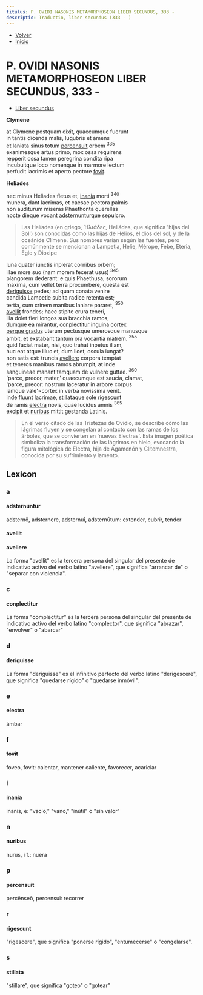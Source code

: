```yaml
---
titulus: P. OVIDI NASONIS METAMORPHOSEON LIBER SECUNDUS, 333 -
descriptio: Traductio, liber secundus (333 - )
---
```


- [Volver](/metamorphoseon)
- [Inicio](/)

# P. OVIDI NASONIS METAMORPHOSEON LIBER SECUNDUS, 333 - 

- [Liber secundus](https://la.wikisource.org/wiki/Metamorphoses_(Ovidius)/Liber_II#330)

**Clymene**

at Clymene postquam dixit, quaecumque fuerunt  
in tantis dicenda malis, lugubris et amens  
et laniata sinus totum [percensuit](#percensuit) orbem <sup class="text-[.5em] text-gray-400">335</sup>  
exanimesque artus primo, mox ossa requirens  
repperit ossa tamen peregrina condita ripa  
incubuitque loco nomenque in marmore lectum  
perfudit lacrimis et aperto pectore [fovit](#fovit). 

**Heliades**

nec minus Heliades fletus et, [inania](#inania) morti <sup class="text-[.5em] text-gray-400">340</sup>  
munera, dant lacrimas, et caesae pectora palmis  
non auditurum miseras Phaethonta querellas  
nocte dieque vocant [adsternunturque](#adsternuntur) sepulcro.  

> Las Helíades (en griego, Ἡλιάδες, Heliádes, que significa 'hijas del Sol') son conocidas como las hijas de Helios, el dios del sol, y de la oceánide Clímene. Sus nombres varían según las fuentes, pero comúnmente se mencionan a Lampetia, Helie, Mérope, Febe, Eteria, Egle y Dioxipe

luna quater iunctis inplerat cornibus orbem;  
illae more suo (nam morem fecerat usus) <sup class="text-[.5em] text-gray-400">345</sup>  
plangorem dederant: e quis Phaethusa, sororum  
maxima, cum vellet terra procumbere, questa est  
[deriguisse](#deriguisse) pedes; ad quam conata venire  
candida Lampetie subita radice retenta est;  
tertia, cum crinem manibus laniare pararet, <sup class="text-[.5em] text-gray-400">350</sup>  
[avellit](#avellit) frondes; haec stipite crura teneri,  
illa dolet fieri longos sua bracchia ramos,  
dumque ea mirantur, [conplectitur](#conplectitur) inguina cortex  
<abbr title="paso a paso">perque gradus</abbr> uterum pectusque umerosque manusque  
ambit, et exstabant tantum ora vocantia matrem. <sup class="text-[.5em] text-gray-400">355</sup>  
quid faciat mater, nisi, quo trahat inpetus illam,  
huc eat atque illuc et, dum licet, oscula iungat?  
non satis est: truncis [avellere](#avellere) corpora temptat  
et teneros manibus ramos abrumpit, at inde  
sanguineae manant tamquam de vulnere guttae. <sup class="text-[.5em] text-gray-400">360</sup>  
'parce, precor, mater,' quaecumque est saucia, clamat,  
'parce, precor: nostrum laceratur in arbore corpus  
iamque vale'¬cortex in verba novissima venit.  
inde fluunt lacrimae, [stillataque](#stillata) sole [rigescunt](#rigescunt)  
de ramis [electra](#electra) novis, quae lucidus amnis <sup class="text-[.5em] text-gray-400">365</sup>  
excipit et [nuribus](#nuribus) mittit gestanda Latinis.  

> En el verso citado de las Tristezas de Ovidio, se describe cómo las lágrimas fluyen y se congelan al contacto con las ramas de los árboles, que se convierten en 'nuevas Electras'. Esta imagen poética simboliza la transformación de las lágrimas en hielo, evocando la figura mitológica de Electra, hija de Agamenón y Clitemnestra, conocida por su sufrimiento y lamento.



 

## Lexicon

### a 

#### adsternuntur

adsternō, adsternere, adsternuī, adsternūtum: extender, cubrir, tender

#### avellit 
#### avellere

La forma "avellit" es la tercera persona del singular del presente de indicativo activo del verbo latino "avellere", que significa "arrancar de" o "separar con violencia".

### c 

#### conplectitur

La forma "complectitur" es la tercera persona del singular del presente de indicativo activo del verbo latino "complector", que significa "abrazar", "envolver" o "abarcar"

### d 

#### deriguisse 

La forma "deriguisse" es el infinitivo perfecto del verbo latino "derigescere", que significa "quedarse rígido" o "quedarse inmóvil". 

### e 

#### electra

ámbar

### f 

#### fovit

foveo, fovit: calentar, mantener caliente, favorecer, acariciar

### i 

#### inania

inanis, e: "vacío," "vano," "inútil" o "sin valor"

### n 

#### nuribus

nurus, i f.: nuera

### p

#### percensuit

percēnseō, percensui: recorrer

### r 

#### rigescunt

"rigescere", que significa "ponerse rígido", "entumecerse" o "congelarse". 

### s

#### stillata

"stillare", que significa "goteo" o "gotear"



